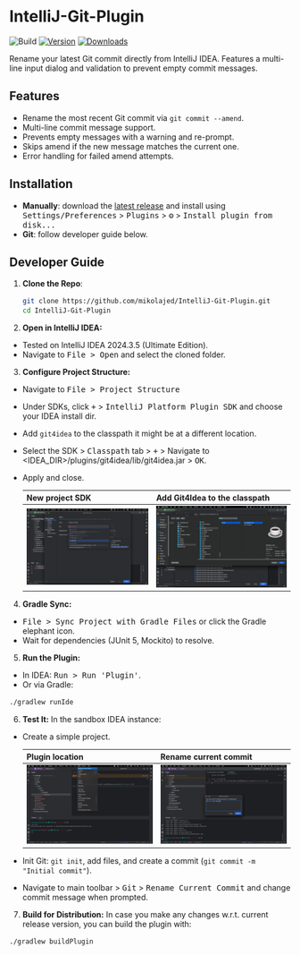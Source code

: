 # IntelliJ-Git-Plugin

![Build](https://github.com/mikolajed/IntelliJ-Git-Plugin/workflows/Build/badge.svg)
[![Version](https://img.shields.io/jetbrains/plugin/v/MARKETPLACE_ID.svg)](https://plugins.jetbrains.com/plugin/MARKETPLACE_ID)
[![Downloads](https://img.shields.io/jetbrains/plugin/d/MARKETPLACE_ID.svg)](https://plugins.jetbrains.com/plugin/MARKETPLACE_ID)

<!-- Plugin description -->
Rename your latest Git commit directly from IntelliJ IDEA. Features a multi-line input dialog and validation to prevent empty commit messages.
<!-- Plugin description end -->

## Features
- Rename the most recent Git commit via `git commit --amend`.
- Multi-line commit message support.
- Prevents empty messages with a warning and re-prompt.
- Skips amend if the new message matches the current one.
- Error handling for failed amend attempts.

## Installation
- **Manually**: download the [latest release](https://github.com/mikolajed/IntelliJ-Git-Plugin/releases/latest) and install using <kbd>Settings/Preferences</kbd> > <kbd>Plugins</kbd> > <kbd>⚙️</kbd> > <kbd>Install plugin from disk...</kbd>
- **Git**: follow developer guide below.

## Developer Guide
1. **Clone the Repo**:
   ```bash
   git clone https://github.com/mikolajed/IntelliJ-Git-Plugin.git
   cd IntelliJ-Git-Plugin
   ```

2. **Open in IntelliJ IDEA:**  
- Tested on IntelliJ IDEA 2024.3.5 (Ultimate Edition).
- Navigate to <kbd>File > Open</kbd> and select the cloned folder.

3. **Configure Project Structure:**
- Navigate to <kbd>File > Project Structure</kbd>
- Under SDKs, click <kbd>+</kbd> > <kbd>IntelliJ Platform Plugin SDK</kbd> and choose your IDEA install dir.
- Add `git4idea` to the classpath it might be at a different location.
- Select the SDK > <kbd>Classpath</kbd> tab > <kbd>+</kbd> > Navigate to <IDEA_DIR>/plugins/git4idea/lib/git4idea.jar > <kbd>OK</kbd>.
- Apply and close.

  | New project SDK                               | Add Git4Idea to the classpath             |
  |-----------------------------------------------|-------------------------------------------|
  | ![Configure Project Structure](./img/sdk.png) | ![Git4Idea Classpath](./img/git4idea.png) |


4. **Gradle Sync:**  
- <kbd>File > Sync Project with Gradle Files</kbd> or click the Gradle elephant icon.
- Wait for dependencies (JUnit 5, Mockito) to resolve.

5. **Run the Plugin:**
- In IDEA: <kbd>Run > Run 'Plugin'</kbd>.
- Or via Gradle:  
```bash
./gradlew runIde
```

6. **Test It:**
In the sandbox IDEA instance:  
- Create a simple project.

  | Plugin location                           | Rename current commit                     |
  |--------------------------------------------|-------------------------------------------|
  | ![Click on git menu](./img/gitmenu.png) | ![Rename current commit](./img/newmsg.png) |

- Init Git: `git init`, add files, and create a commit (`git commit -m "Initial commit"`).
- Navigate to main toolbar > <kbd>Git</kbd> > <kbd>Rename Current Commit</kbd> and change commit message when prompted.

7. **Build for Distribution:**
In case you make any changes w.r.t. current release version, you can build the plugin with:
```bash
./gradlew buildPlugin
```
